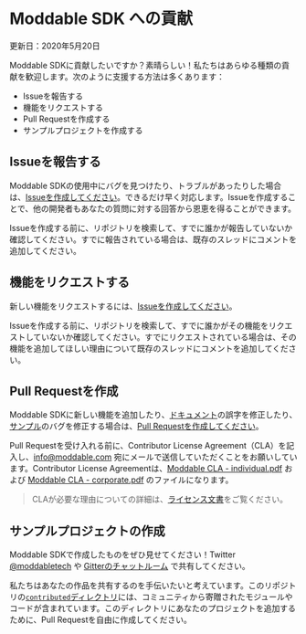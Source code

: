 # Moddable SDK への貢献

更新日：2020年5月20日

Moddable SDKに貢献したいですか？素晴らしい！私たちはあらゆる種類の貢献を歓迎します。次のように支援する方法は多くあります：

- Issueを報告する
- 機能をリクエストする
- Pull Requestを作成する
- サンプルプロジェクトを作成する

<a id="reporting-issues"></a>
## Issueを報告する

Moddable SDKの使用中にバグを見つけたり、トラブルがあったりした場合は、[Issueを作成してください](https://github.com/Moddable-OpenSource/moddable/issues)。できるだけ早く対応します。Issueを作成することで、他の開発者もあなたの質問に対する回答から恩恵を得ることができます。

Issueを作成する前に、リポジトリを検索して、すでに誰かが報告していないか確認してください。すでに報告されている場合は、既存のスレッドにコメントを追加してください。

<a id="requesting-features"></a>
## 機能をリクエストする

新しい機能をリクエストするには、[Issueを作成してください](https://github.com/Moddable-OpenSource/moddable/issues)。

Issueを作成する前に、リポジトリを検索して、すでに誰かがその機能をリクエストしていないか確認してください。すでにリクエストされている場合は、その機能を追加してほしい理由について既存のスレッドにコメントを追加してください。

<a id="pull-requests"></a>
## Pull Requestを作成

Moddable SDKに新しい機能を追加したり、[ドキュメント](./documentation)の誤字を修正したり、[サンプル](./examples)のバグを修正する場合は、[Pull Requestを作成してください](https://github.com/Moddable-OpenSource/moddable/pulls)。

Pull Requestを受け入れる前に、Contributor License Agreement（CLA）を記入し、[info@moddable.com](mailto:info@moddable.com) 宛にメールで送信していただくことをお願いしています。Contributor License Agreementは、[Moddable CLA - individual.pdf](https://github.com/Moddable-OpenSource/moddable/blob/public/licenses/Moddable%20CLA%20-%20individual.pdf) および [Moddable CLA - corporate.pdf](https://github.com/Moddable-OpenSource/moddable/blob/public/licenses/Moddable%20CLA%20-%20corporate.pdf) のファイルになります。

> CLAが必要な理由についての詳細は、[ライセンス文書](./licenses/readme.md#contributor-license-agreement)をご覧ください。

<a id="sample-projects"></a>
## サンプルプロジェクトの作成

Moddable SDKで作成したものをぜひ見せてください！Twitter [@moddabletech](https://www.twitter.com/moddabletech) や [Gitterのチャットルーム](https://gitter.im/embedded-javascript/moddable) で共有してください。

私たちはあなたの作品を共有するのを手伝いたいと考えています。このリポジトリの[`contributed`ディレクトリ](./contributed)には、コミュニティから寄贈されたモジュールやコードが含まれています。このディレクトリにあなたのプロジェクトを追加するために、Pull Requestを自由に作成してください。
